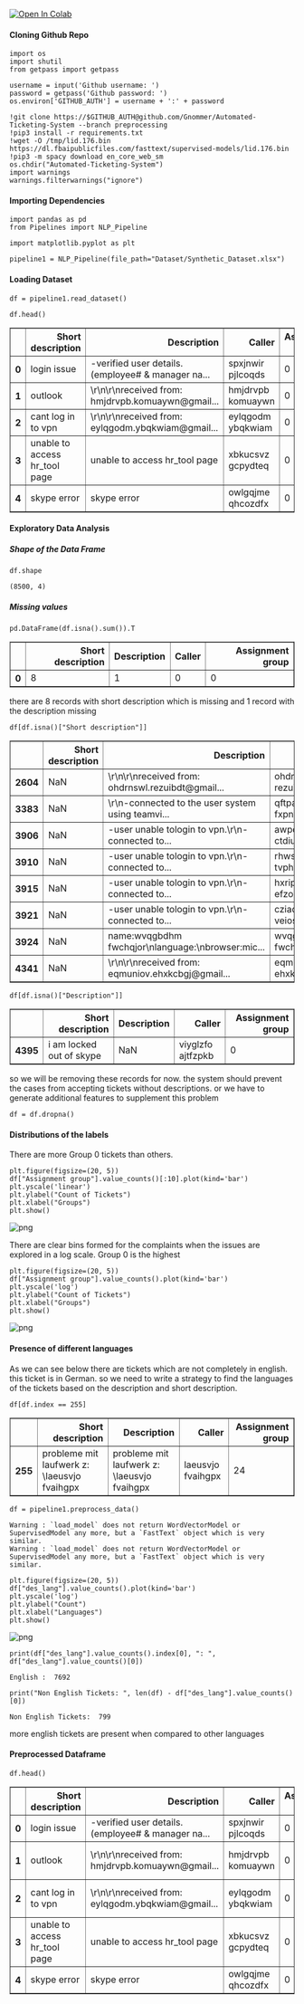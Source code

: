 <a href="https://colab.research.google.com/github/Gnommer/Automated-Ticketing-System/blob/preprocessing/colab_version.ipynb" target="_parent"><img src="https://colab.research.google.com/assets/colab-badge.svg" alt="Open In Colab"/></a>

#### Cloning Github Repo


```
import os
import shutil
from getpass import getpass

username = input('Github username: ')
password = getpass('Github password: ')
os.environ['GITHUB_AUTH'] = username + ':' + password

!git clone https://$GITHUB_AUTH@github.com/Gnommer/Automated-Ticketing-System --branch preprocessing
!pip3 install -r requirements.txt
!wget -O /tmp/lid.176.bin https://dl.fbaipublicfiles.com/fasttext/supervised-models/lid.176.bin
!pip3 -m spacy download en_core_web_sm
os.chdir("Automated-Ticketing-System")
import warnings
warnings.filterwarnings("ignore")
```

#### Importing Dependencies


```
import pandas as pd
from Pipelines import NLP_Pipeline

import matplotlib.pyplot as plt
```


```
pipeline1 = NLP_Pipeline(file_path="Dataset/Synthetic_Dataset.xlsx")
```

#### Loading Dataset


```
df = pipeline1.read_dataset()
```


```
df.head()
```




<div>
<style scoped>
    .dataframe tbody tr th:only-of-type {
        vertical-align: middle;
    }

    .dataframe tbody tr th {
        vertical-align: top;
    }

    .dataframe thead th {
        text-align: right;
    }
</style>
<table border="1" class="dataframe">
  <thead>
    <tr style="text-align: right;">
      <th></th>
      <th>Short description</th>
      <th>Description</th>
      <th>Caller</th>
      <th>Assignment group</th>
    </tr>
  </thead>
  <tbody>
    <tr>
      <th>0</th>
      <td>login issue</td>
      <td>-verified user details.(employee# &amp; manager na...</td>
      <td>spxjnwir pjlcoqds</td>
      <td>0</td>
    </tr>
    <tr>
      <th>1</th>
      <td>outlook</td>
      <td>\r\n\r\nreceived from: hmjdrvpb.komuaywn@gmail...</td>
      <td>hmjdrvpb komuaywn</td>
      <td>0</td>
    </tr>
    <tr>
      <th>2</th>
      <td>cant log in to vpn</td>
      <td>\r\n\r\nreceived from: eylqgodm.ybqkwiam@gmail...</td>
      <td>eylqgodm ybqkwiam</td>
      <td>0</td>
    </tr>
    <tr>
      <th>3</th>
      <td>unable to access hr_tool page</td>
      <td>unable to access hr_tool page</td>
      <td>xbkucsvz gcpydteq</td>
      <td>0</td>
    </tr>
    <tr>
      <th>4</th>
      <td>skype error</td>
      <td>skype error</td>
      <td>owlgqjme qhcozdfx</td>
      <td>0</td>
    </tr>
  </tbody>
</table>
</div>



#### Exploratory Data Analysis

##### Shape of the Data Frame


```
df.shape
```




    (8500, 4)



##### Missing values


```
pd.DataFrame(df.isna().sum()).T
```




<div>
<style scoped>
    .dataframe tbody tr th:only-of-type {
        vertical-align: middle;
    }

    .dataframe tbody tr th {
        vertical-align: top;
    }

    .dataframe thead th {
        text-align: right;
    }
</style>
<table border="1" class="dataframe">
  <thead>
    <tr style="text-align: right;">
      <th></th>
      <th>Short description</th>
      <th>Description</th>
      <th>Caller</th>
      <th>Assignment group</th>
    </tr>
  </thead>
  <tbody>
    <tr>
      <th>0</th>
      <td>8</td>
      <td>1</td>
      <td>0</td>
      <td>0</td>
    </tr>
  </tbody>
</table>
</div>



there are 8 records with short description which is missing
and 1 record with the description missing


```
df[df.isna()["Short description"]]
```




<div>
<style scoped>
    .dataframe tbody tr th:only-of-type {
        vertical-align: middle;
    }

    .dataframe tbody tr th {
        vertical-align: top;
    }

    .dataframe thead th {
        text-align: right;
    }
</style>
<table border="1" class="dataframe">
  <thead>
    <tr style="text-align: right;">
      <th></th>
      <th>Short description</th>
      <th>Description</th>
      <th>Caller</th>
      <th>Assignment group</th>
    </tr>
  </thead>
  <tbody>
    <tr>
      <th>2604</th>
      <td>NaN</td>
      <td>\r\n\r\nreceived from: ohdrnswl.rezuibdt@gmail...</td>
      <td>ohdrnswl rezuibdt</td>
      <td>34</td>
    </tr>
    <tr>
      <th>3383</th>
      <td>NaN</td>
      <td>\r\n-connected to the user system using teamvi...</td>
      <td>qftpazns fxpnytmk</td>
      <td>0</td>
    </tr>
    <tr>
      <th>3906</th>
      <td>NaN</td>
      <td>-user unable  tologin to vpn.\r\n-connected to...</td>
      <td>awpcmsey ctdiuqwe</td>
      <td>0</td>
    </tr>
    <tr>
      <th>3910</th>
      <td>NaN</td>
      <td>-user unable  tologin to vpn.\r\n-connected to...</td>
      <td>rhwsmefo tvphyura</td>
      <td>0</td>
    </tr>
    <tr>
      <th>3915</th>
      <td>NaN</td>
      <td>-user unable  tologin to vpn.\r\n-connected to...</td>
      <td>hxripljo efzounig</td>
      <td>0</td>
    </tr>
    <tr>
      <th>3921</th>
      <td>NaN</td>
      <td>-user unable  tologin to vpn.\r\n-connected to...</td>
      <td>cziadygo veiosxby</td>
      <td>0</td>
    </tr>
    <tr>
      <th>3924</th>
      <td>NaN</td>
      <td>name:wvqgbdhm fwchqjor\nlanguage:\nbrowser:mic...</td>
      <td>wvqgbdhm fwchqjor</td>
      <td>0</td>
    </tr>
    <tr>
      <th>4341</th>
      <td>NaN</td>
      <td>\r\n\r\nreceived from: eqmuniov.ehxkcbgj@gmail...</td>
      <td>eqmuniov ehxkcbgj</td>
      <td>0</td>
    </tr>
  </tbody>
</table>
</div>




```
df[df.isna()["Description"]]
```




<div>
<style scoped>
    .dataframe tbody tr th:only-of-type {
        vertical-align: middle;
    }

    .dataframe tbody tr th {
        vertical-align: top;
    }

    .dataframe thead th {
        text-align: right;
    }
</style>
<table border="1" class="dataframe">
  <thead>
    <tr style="text-align: right;">
      <th></th>
      <th>Short description</th>
      <th>Description</th>
      <th>Caller</th>
      <th>Assignment group</th>
    </tr>
  </thead>
  <tbody>
    <tr>
      <th>4395</th>
      <td>i am locked out of skype</td>
      <td>NaN</td>
      <td>viyglzfo ajtfzpkb</td>
      <td>0</td>
    </tr>
  </tbody>
</table>
</div>



so we will be removing these records for now. the system should prevent the cases from accepting tickets without descriptions. or we have to generate additional features to supplement this problem


```
df = df.dropna()
```

#### Distributions of the labels

There are more Group 0 tickets than others.


```
plt.figure(figsize=(20, 5))
df["Assignment group"].value_counts()[:10].plot(kind='bar')
plt.yscale('linear')
plt.ylabel("Count of Tickets")
plt.xlabel("Groups")
plt.show()
```


![png](output_20_0.png)


There are clear bins formed for the complaints when the issues are explored in a log scale. Group 0 is the highest


```
plt.figure(figsize=(20, 5))
df["Assignment group"].value_counts().plot(kind='bar')
plt.yscale('log')
plt.ylabel("Count of Tickets")
plt.xlabel("Groups")
plt.show()
```


![png](output_22_0.png)


#### Presence of different languages

As we can see below there are tickets which are not completely in english. this ticket is in German. so we need to write a strategy to find the languages of the tickets based on the description and short description.


```
df[df.index == 255]
```




<div>
<style scoped>
    .dataframe tbody tr th:only-of-type {
        vertical-align: middle;
    }

    .dataframe tbody tr th {
        vertical-align: top;
    }

    .dataframe thead th {
        text-align: right;
    }
</style>
<table border="1" class="dataframe">
  <thead>
    <tr style="text-align: right;">
      <th></th>
      <th>Short description</th>
      <th>Description</th>
      <th>Caller</th>
      <th>Assignment group</th>
    </tr>
  </thead>
  <tbody>
    <tr>
      <th>255</th>
      <td>probleme mit laufwerk z: \laeusvjo fvaihgpx</td>
      <td>probleme mit laufwerk z: \laeusvjo fvaihgpx</td>
      <td>laeusvjo fvaihgpx</td>
      <td>24</td>
    </tr>
  </tbody>
</table>
</div>




```
df = pipeline1.preprocess_data()
```

    Warning : `load_model` does not return WordVectorModel or SupervisedModel any more, but a `FastText` object which is very similar.
    Warning : `load_model` does not return WordVectorModel or SupervisedModel any more, but a `FastText` object which is very similar.



```
plt.figure(figsize=(20, 5))
df["des_lang"].value_counts().plot(kind='bar')
plt.yscale('log')
plt.ylabel("Count")
plt.xlabel("Languages")
plt.show()
```


![png](output_26_0.png)



```
print(df["des_lang"].value_counts().index[0], ": ", df["des_lang"].value_counts()[0])
```

    English :  7692



```
print("Non English Tickets: ", len(df) - df["des_lang"].value_counts()[0])
```

    Non English Tickets:  799


more english tickets are present when compared to other languages

#### Preprocessed Dataframe


```
df.head()
```




<div>
<style scoped>
    .dataframe tbody tr th:only-of-type {
        vertical-align: middle;
    }

    .dataframe tbody tr th {
        vertical-align: top;
    }

    .dataframe thead th {
        text-align: right;
    }
</style>
<table border="1" class="dataframe">
  <thead>
    <tr style="text-align: right;">
      <th></th>
      <th>Short description</th>
      <th>Description</th>
      <th>Caller</th>
      <th>Assignment group</th>
      <th>clean_des</th>
      <th>clean_sdes</th>
      <th>des_lang</th>
      <th>sdes_lang</th>
      <th>des_has_email</th>
      <th>sdes_has_email</th>
      <th>des_has_domain</th>
      <th>sdes_has_domain</th>
      <th>des_has_url</th>
      <th>sdes_has_url</th>
    </tr>
  </thead>
  <tbody>
    <tr>
      <th>0</th>
      <td>login issue</td>
      <td>-verified user details.(employee# &amp; manager na...</td>
      <td>spxjnwir pjlcoqds</td>
      <td>0</td>
      <td>(verify, user, detail, employee, manager, chec...</td>
      <td>(login, issue)</td>
      <td>English</td>
      <td>English</td>
      <td>False</td>
      <td>False</td>
      <td>False</td>
      <td>False</td>
      <td>False</td>
      <td>False</td>
    </tr>
    <tr>
      <th>1</th>
      <td>outlook</td>
      <td>\r\n\r\nreceived from: hmjdrvpb.komuaywn@gmail...</td>
      <td>hmjdrvpb komuaywn</td>
      <td>0</td>
      <td>(receive, hmjdrvpb.komuaywn@gmail.com, hello, ...</td>
      <td>(outlook)</td>
      <td>English</td>
      <td>English</td>
      <td>True</td>
      <td>False</td>
      <td>True</td>
      <td>False</td>
      <td>False</td>
      <td>False</td>
    </tr>
    <tr>
      <th>2</th>
      <td>cant log in to vpn</td>
      <td>\r\n\r\nreceived from: eylqgodm.ybqkwiam@gmail...</td>
      <td>eylqgodm ybqkwiam</td>
      <td>0</td>
      <td>(receive, eylqgodm.ybqkwiam@gmail.com, hello, ...</td>
      <td>(not, log, vpn)</td>
      <td>English</td>
      <td>English</td>
      <td>True</td>
      <td>False</td>
      <td>True</td>
      <td>False</td>
      <td>False</td>
      <td>False</td>
    </tr>
    <tr>
      <th>3</th>
      <td>unable to access hr_tool page</td>
      <td>unable to access hr_tool page</td>
      <td>xbkucsvz gcpydteq</td>
      <td>0</td>
      <td>(unable, access, hr, tool, page)</td>
      <td>(unable, access, hr, tool, page)</td>
      <td>English</td>
      <td>English</td>
      <td>False</td>
      <td>False</td>
      <td>False</td>
      <td>False</td>
      <td>False</td>
      <td>False</td>
    </tr>
    <tr>
      <th>4</th>
      <td>skype error</td>
      <td>skype error</td>
      <td>owlgqjme qhcozdfx</td>
      <td>0</td>
      <td>(skype, error)</td>
      <td>(skype, error)</td>
      <td>Japanese</td>
      <td>Japanese</td>
      <td>False</td>
      <td>False</td>
      <td>False</td>
      <td>False</td>
      <td>False</td>
      <td>False</td>
    </tr>
  </tbody>
</table>
</div>


